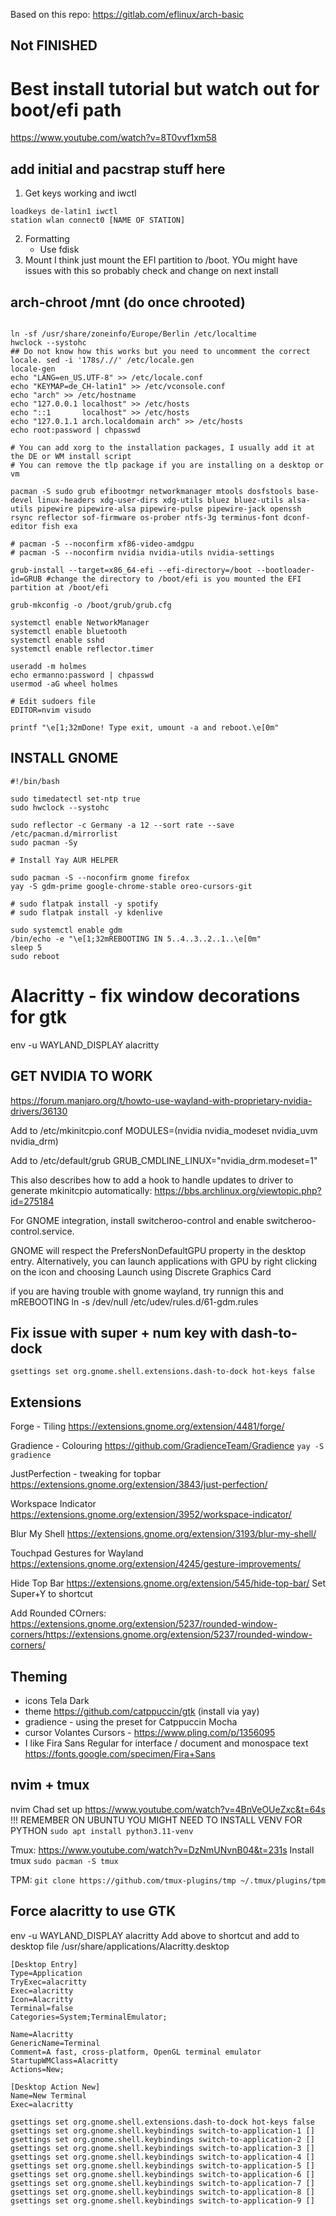 Based on this repo: https://gitlab.com/eflinux/arch-basic
## Not FINISHED ##
# Best install tutorial but watch out for boot/efi path
https://www.youtube.com/watch?v=8T0vvf1xm58

## add initial and pacstrap stuff here

1. Get keys working and iwctl

```
loadkeys de-latin1 iwctl
station wlan connect0 [NAME OF STATION]
```

2. Formatting
   - Use fdisk
3. Mount
I think just mount the EFI partition to /boot. YOu might have issues with this so probably check and change on next install

## arch-chroot /mnt (do once chrooted)

```#!/bin/bash

ln -sf /usr/share/zoneinfo/Europe/Berlin /etc/localtime
hwclock --systohc
## Do not know how this works but you need to uncomment the correct locale. sed -i '178s/.//' /etc/locale.gen
locale-gen
echo "LANG=en_US.UTF-8" >> /etc/locale.conf
echo "KEYMAP=de_CH-latin1" >> /etc/vconsole.conf
echo "arch" >> /etc/hostname
echo "127.0.0.1 localhost" >> /etc/hosts
echo "::1       localhost" >> /etc/hosts
echo "127.0.1.1 arch.localdomain arch" >> /etc/hosts
echo root:password | chpasswd

# You can add xorg to the installation packages, I usually add it at the DE or WM install script
# You can remove the tlp package if you are installing on a desktop or vm

pacman -S sudo grub efibootmgr networkmanager mtools dosfstools base-devel linux-headers xdg-user-dirs xdg-utils bluez bluez-utils alsa-utils pipewire pipewire-alsa pipewire-pulse pipewire-jack openssh rsync reflector sof-firmware os-prober ntfs-3g terminus-font dconf-editor fish exa

# pacman -S --noconfirm xf86-video-amdgpu
# pacman -S --noconfirm nvidia nvidia-utils nvidia-settings

grub-install --target=x86_64-efi --efi-directory=/boot --bootloader-id=GRUB #change the directory to /boot/efi is you mounted the EFI partition at /boot/efi

grub-mkconfig -o /boot/grub/grub.cfg

systemctl enable NetworkManager
systemctl enable bluetooth
systemctl enable sshd
systemctl enable reflector.timer

useradd -m holmes
echo ermanno:password | chpasswd
usermod -aG wheel holmes

# Edit sudoers file
EDITOR=nvim visudo

printf "\e[1;32mDone! Type exit, umount -a and reboot.\e[0m"
```

## INSTALL GNOME
```
#!/bin/bash

sudo timedatectl set-ntp true
sudo hwclock --systohc

sudo reflector -c Germany -a 12 --sort rate --save /etc/pacman.d/mirrorlist
sudo pacman -Sy

# Install Yay AUR HELPER

sudo pacman -S --noconfirm gnome firefox
yay -S gdm-prime google-chrome-stable oreo-cursors-git

# sudo flatpak install -y spotify
# sudo flatpak install -y kdenlive

sudo systemctl enable gdm
/bin/echo -e "\e[1;32mREBOOTING IN 5..4..3..2..1..\e[0m"
sleep 5
sudo reboot
```

# Alacritty - fix window decorations for gtk

env -u WAYLAND_DISPLAY alacritty

## GET NVIDIA TO WORK
https://forum.manjaro.org/t/howto-use-wayland-with-proprietary-nvidia-drivers/36130

Add to /etc/mkinitcpio.conf
MODULES=(nvidia nvidia_modeset nvidia_uvm nvidia_drm)

Add to /etc/default/grub
GRUB_CMDLINE_LINUX="nvidia_drm.modeset=1"

This also describes how to add a hook to handle updates to driver to generate mkinitcpio automatically: https://bbs.archlinux.org/viewtopic.php?id=275184

For GNOME integration, install switcheroo-control and enable switcheroo-control.service.

GNOME will respect the PrefersNonDefaultGPU property in the desktop entry. Alternatively, you can launch applications with GPU by right clicking on the icon and choosing Launch using Discrete Graphics Card

if you are having trouble with gnome wayland, try runnign this and mREBOOTING
ln -s /dev/null /etc/udev/rules.d/61-gdm.rules

## Fix issue with super + num key with dash-to-dock
```
gsettings set org.gnome.shell.extensions.dash-to-dock hot-keys false
```

## Extensions
Forge - Tiling
https://extensions.gnome.org/extension/4481/forge/

Gradience - Colouring
https://github.com/GradienceTeam/Gradience
```yay -S gradience```

JustPerfection - tweaking for topbar
https://extensions.gnome.org/extension/3843/just-perfection/

Workspace Indicator
https://extensions.gnome.org/extension/3952/workspace-indicator/

Blur My Shell
https://extensions.gnome.org/extension/3193/blur-my-shell/

Touchpad Gestures for Wayland
https://extensions.gnome.org/extension/4245/gesture-improvements/

Hide Top Bar
https://extensions.gnome.org/extension/545/hide-top-bar/
Set Super+Y to shortcut

Add Rounded COrners:
https://extensions.gnome.org/extension/5237/rounded-window-corners/https://extensions.gnome.org/extension/5237/rounded-window-corners/

## Theming
- icons Tela Dark
- theme https://github.com/catppuccin/gtk (install via yay)
- gradience - using the preset for Catppuccin Mocha
- cursor Volantes Cursors - https://www.pling.com/p/1356095
- I like Fira Sans Regular for interface / document and monospace text https://fonts.google.com/specimen/Fira+Sans

## nvim + tmux
nvim Chad set up
https://www.youtube.com/watch?v=4BnVeOUeZxc&t=64s
!!! REMEMBER ON UBUNTU YOU MIGHT NEED TO INSTALL VENV FOR PYTHON ```sudo apt install python3.11-venv```

Tmux: https://www.youtube.com/watch?v=DzNmUNvnB04&t=231s
Install tmux
```sudo pacman -S tmux```

TPM:
```git clone https://github.com/tmux-plugins/tmp ~/.tmux/plugins/tpm```

## Force alacritty to use GTK
env -u WAYLAND_DISPLAY alacritty
Add above to shortcut and add to desktop file /usr/share/applications/Alacritty.desktop
```
[Desktop Entry]
Type=Application
TryExec=alacritty
Exec=alacritty
Icon=Alacritty
Terminal=false
Categories=System;TerminalEmulator;

Name=Alacritty
GenericName=Terminal
Comment=A fast, cross-platform, OpenGL terminal emulator
StartupWMClass=Alacritty
Actions=New;

[Desktop Action New]
Name=New Terminal
Exec=alacritty
```

```
gsettings set org.gnome.shell.extensions.dash-to-dock hot-keys false
gsettings set org.gnome.shell.keybindings switch-to-application-1 []
gsettings set org.gnome.shell.keybindings switch-to-application-2 []
gsettings set org.gnome.shell.keybindings switch-to-application-3 []
gsettings set org.gnome.shell.keybindings switch-to-application-4 []
gsettings set org.gnome.shell.keybindings switch-to-application-5 []
gsettings set org.gnome.shell.keybindings switch-to-application-6 []
gsettings set org.gnome.shell.keybindings switch-to-application-7 []
gsettings set org.gnome.shell.keybindings switch-to-application-8 []
gsettings set org.gnome.shell.keybindings switch-to-application-9 []

```
